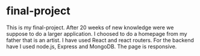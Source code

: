 # final-project

This is my final-project. After 20 weeks of new knowledge were we suppose to do a larger application. I choosed to do a homepage from my father that is an artist. I have used React and react routers. For the backend have I used node.js, Express and MongoDB. The page is responsive.
